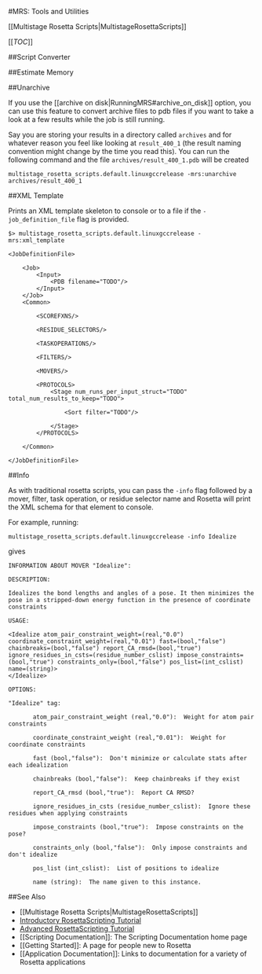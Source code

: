 #MRS: Tools and Utilities

[[Multistage Rosetta Scripts|MultistageRosettaScripts]]

[[_TOC_]]

##Script Converter

##Estimate Memory

##Unarchive

If you use the [[archive on disk|RunningMRS#archive_on_disk]] option,
you can use this feature to convert archive files to pdb files
if you want to take a look at a few results while the job is still running.


Say you are storing your results in a directory called `archives`
and for whatever reason you feel like looking at `result_400_1`
(the result naming convention might change by the time you read this).
You can run the following command and the file `archives/result_400_1.pdb` will be created

```
multistage_rosetta_scripts.default.linuxgccrelease -mrs:unarchive archives/result_400_1
```

##XML Template

Prints an XML template skeleton to console or to a file if the `-job_definition_file` flag is provided.

```
$> multistage_rosetta_scripts.default.linuxgccrelease -mrs:xml_template

<JobDefinitionFile>

    <Job>
        <Input>
            <PDB filename="TODO"/>
        </Input>
    </Job>
    <Common>

        <SCOREFXNS/>

        <RESIDUE_SELECTORS/>

        <TASKOPERATIONS/>

        <FILTERS/>

        <MOVERS/>

        <PROTOCOLS>
            <Stage num_runs_per_input_struct="TODO" total_num_results_to_keep="TODO">

                <Sort filter="TODO"/>

            </Stage>
        </PROTOCOLS>

    </Common>

</JobDefinitionFile>
```

##Info

As with traditional rosetta scripts, you can pass the `-info` flag
followed by a mover, filter, task operation, or residue selector name and Rosetta will
print the XML schema for that element to console.

For example, running:

```
multistage_rosetta_scripts.default.linuxgccrelease -info Idealize
```

gives

```
INFORMATION ABOUT MOVER "Idealize":

DESCRIPTION:

Idealizes the bond lengths and angles of a pose. It then minimizes the pose in a stripped-down energy function in the presence of coordinate constraints

USAGE:

<Idealize atom_pair_constraint_weight=(real,"0.0") coordinate_constraint_weight=(real,"0.01") fast=(bool,"false") chainbreaks=(bool,"false") report_CA_rmsd=(bool,"true") ignore_residues_in_csts=(residue_number_cslist) impose_constraints=(bool,"true") constraints_only=(bool,"false") pos_list=(int_cslist) name=(string)>
</Idealize>

OPTIONS:

"Idealize" tag:

	   atom_pair_constraint_weight (real,"0.0"):  Weight for atom pair constraints

	   coordinate_constraint_weight (real,"0.01"):  Weight for coordinate constraints

	   fast (bool,"false"):  Don't minimize or calculate stats after each idealization

	   chainbreaks (bool,"false"):  Keep chainbreaks if they exist

	   report_CA_rmsd (bool,"true"):  Report CA RMSD?

	   ignore_residues_in_csts (residue_number_cslist):  Ignore these residues when applying constraints

	   impose_constraints (bool,"true"):  Impose constraints on the pose?

	   constraints_only (bool,"false"):  Only impose constraints and don't idealize

	   pos_list (int_cslist):  List of positions to idealize

	   name (string):  The name given to this instance.

```

##See Also

* [[Multistage Rosetta Scripts|MultistageRosettaScripts]]
* [Introductory RosettaScripting Tutorial](https://www.rosettacommons.org/demos/latest/tutorials/scripting_with_rosettascripts/scripting_with_rosettascripts)
* [Advanced RosettaScripting Tutorial](https://www.rosettacommons.org/demos/latest/tutorials/advanced_scripting_with_rosettascripts/advanced_scripting_with_rosettascripts)
* [[Scripting Documentation]]: The Scripting Documentation home page
* [[Getting Started]]: A page for people new to Rosetta
* [[Application Documentation]]: Links to documentation for a variety of Rosetta applications
